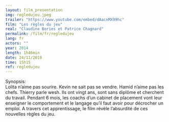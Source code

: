 ```yaml
---
layout: film_presentation
img: regledujeu.jpeg
trailer: "https://www.youtube.com/embed/dAacnMX99hc"
film: "Les règles du jeu"
real: "Claudine Bories et Patrice Chagnard"
permalink: /film/fr/regledujeu
lang: fr
actors: ""
year: 2014
length: 1h46min
date: 24/11/2018
time: 15h15
ref: regledujeu
---
```


<span class="name"> Synopsis:</span> <br/>
<span class="resumefilm">  Lolita n’aime pas sourire. Kevin ne sait pas se vendre. Hamid n’aime pas les chefs. Thierry parle wesh. Ils ont vingt ans, sont sans diplôme et cherchent du travail. Pendant 6 mois, les coachs d’un cabinet de placement vont leur enseigner le comportement et le langage qu’il faut avoir pour décrocher un emploi. A travers cet apprentissage, le film révèle l’absurdité de ces nouvelles règles du jeu. </span>
